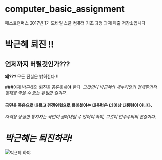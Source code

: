 # computer_basic_assignment
패스트캠퍼스 2017년 1기 모바일 스쿨 컴퓨터 기초 과정 과제 제출 저장소입니다.

# 박근혜 퇴진  !!

## 언제까지 버틸것인가???
 **왜???** 모든 진실은 밝혀진다 !!

###이제 박근혜의 퇴진을 공론화해야 한다. 
*그것만이 박근혜와 새누리당의 전체주의적 행태를 막을 수 있는 유일한 길이다.*
#### 국민을 죽음으로 내몰고 전쟁위협으로 몰아붙이는 대통령은 더 이상 대통령이 아니다. 
_자격을 상실한 통치자는 국민이 끌어내릴 수 있어야 하며, 그것이 민주주의의 본질이다._
# _박근혜는 퇴진하라!_





![박근혜 하야](Users/hongjeong-ki/Downloads/6L25qoV10MH.jpeg)

